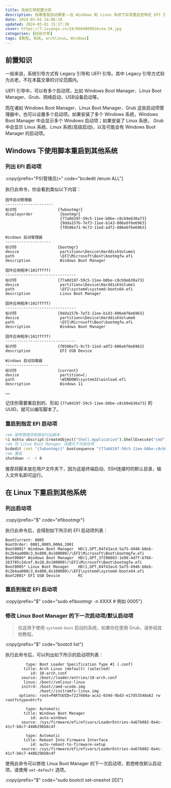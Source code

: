 ```yaml
---
title: 系统引导配置分享
description: 指哪里就启动哪里——在 Windows 和 Linux 系统下实现重启至特定 EFI 引导项。
date: 2024-03-01 14:06:19
updated: 2024-03-01 15:17:30
cover: https://7.isyangs.cn/24/6664009916cea-24.jpg
categories: [经验分享]
tags: [教程, 系统, archlinux, Windows]
---
```


## 前置知识

一般来说，系统引导方式有 Legacy 引导和 UEFI 引导。其中 Legacy 引导方式较为古老，不在本篇文章的讨论范围内。

UEFI 引导中，可以有多个启动项，比如 Windows Boot Manager、Linux Boot Manager、Grub、网络启动、USB设备启动等。

而在诸如 Windows Boot Manager、Linux Boot Manager、Grub 这些启动项管理器中，也可以设置多个启动项。如果安装了多个 Windows 系统，Windows Boot Manager 中会显示多个 Windows 启动项；如果安装了 Linux 系统， Grub 中会显示 Linux 系统、Linux 系统(高级启动)，以及可能会有 Windows Boot Manager 的启动项。

## Windows 下使用脚本重启到其他系统

### 列出 EFI 启动项

:copy{prefix="PS(管理员)>" code="bcdedit /enum ALL"}

执行此命令，你会看到类似以下内容：

```
固件启动管理器
---------------------
标识符                  {fwbootmgr}
displayorder            {bootmgr}
                        {77a0d197-59c5-11ee-b0be-c8cb9e630a73}
                        {9dda157b-7ef3-11ee-b143-806e6f6e6963}
                        {f0506e71-9c73-11ed-adf2-806e6f6e6963}

Windows 启动管理器
--------------------
标识符                  {bootmgr}
device                  partition=\Device\HarddiskVolume1
path                    \EFI\Microsoft\Boot\bootmgfw.efi
description             Windows Boot Manager

固件应用程序(101fffff)
-------------------------------
标识符                  {77a0d197-59c5-11ee-b0be-c8cb9e630a73}
device                  partition=\Device\HarddiskVolume1
path                    \EFI\systemd\systemd-bootx64.efi
description             Linux Boot Manager

固件应用程序(101fffff)
-------------------------------
标识符                  {9dda157b-7ef3-11ee-b143-806e6f6e6963}
device                  partition=\Device\HarddiskVolume6
path                    \EFI\Microsoft\Boot\bootmgfw.efi
description             Windows Boot Manager

固件应用程序(101fffff)
-------------------------------
标识符                  {f0506e71-9c73-11ed-adf2-806e6f6e6963}
description             EFI USB Device

Windows 启动加载器
-------------------
标识符                  {current}
device                  partition=C:
path                    \WINDOWS\system32\winload.efi
description             Windows 11

……
```

记住你需要重启到的、形如 `{77a0d197-59c5-11ee-b0be-c8cb9e630a73}` 的 UUID，就可以编写脚本了。

### 重启到指定 EFI 启动项

```bat [reboot-to-xxxxx.bat]
rem 使用管理员权限运行此脚本
%1 mshta vbscript:CreateObject("Shell.Application").ShellExecute("cmd","/c %~s0 ::","","runas",1)(window.close) && exit
rem 将 Linux Boot Manager 设置为下次启动项
bcdedit /set "{fwbootmgr}" bootsequence "{77a0d197-59c5-11ee-b0be-c8cb9e630a73}" /addfirst
rem 重启
shutdown -r -t 0
```

推荐将脚本放在用户文件夹下，因为这是终端启动、SSH连接时的默认目录，输入文件名即可运行。

## 在 Linux 下重启到其他系统

### 列出启动项

:copy{prefix="$" code="efibootmgr"}

执行此命令后，会得到如下所示的 EFI 启动项列表：

```
BootCurrent: 0005
BootOrder: 0001,0005,0004,2001
Boot0001* Windows Boot Manager  HD(1,GPT,04f43acd-5a75-4946-b8eb-8c2b4aa000c3,0x800,0x100000)/\EFI\Microsoft\Boot\bootmgfw.efi
Boot0004* Windows Boot Manager  HD(1,GPT,3f296803-1e98-4d7f-b76b-263785c2dcef,0x28,0x100000)/\EFI\Microsoft\Boot\bootmgfw.efi
Boot0005* Linux Boot Manager    HD(1,GPT,04f43acd-5a75-4946-b8eb-8c2b4aa000c3,0x800,0x100000)/\EFI\systemd\systemd-bootx64.efi
Boot2001* EFI USB Device        RC
```

### 重启到指定 EFI 启动项

:copy{prefix="$" code="sudo efibootmgr -n XXXX # 例如 0005"}

### 修改 Linux Boot Manager 的下一次启动项/默认启动项

> 仅适用于使用 `systemd-boot` 启动的系统，如果你在使用 Grub，请参阅其他教程。

:copy{prefix="$" code="bootctl list"}

执行此命令后，可以列出如下所示的启动项列表：

```
         type: Boot Loader Specification Type #1 (.conf)
        title: Arch Linux (default) (selected)
           id: 10-arch.conf
       source: /boot//loader/entries/10-arch.conf
        linux: /boot//vmlinuz-linux
       initrd: /boot//amd-ucode.img
               /boot//initramfs-linux.img
      options: root=PARTUUID=7227604a-aca1-034d-9bd3-e17d53548a62 rw rootfstype=btrfs

         type: Automatic
        title: Windows Boot Manager
           id: auto-windows
       source: /sys/firmware/efi/efivars/LoaderEntries-4a67b082-0a4c-41cf-b6c7-440b29bb8c4f

         type: Automatic
        title: Reboot Into Firmware Interface
           id: auto-reboot-to-firmware-setup
       source: /sys/firmware/efi/efivars/LoaderEntries-4a67b082-0a4c-41cf-b6c7-440b29bb8c4f
```

使用此命令可以修改 Linux Boot Manager 的下一次启动项，若想修改默认启动项，请使用 `set-dafault` 选项。

:copy{prefix="$" code="sudo bootctl set-oneshot [ID]"}
